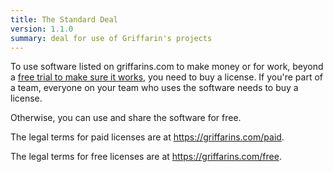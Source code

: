 ```yaml
---
title: The Standard Deal
version: 1.1.0
summary: deal for use of Griffarin's projects
---
```


To use software listed on griffarins.com to make money or for work, beyond a [free trial to make sure it works](/free#free-trials), you need to buy a license.  If you're part of a team, everyone on your team who uses the software needs to buy a license.

Otherwise, you can use and share the software for free.

The legal terms for paid licenses are at <https://griffarins.com/paid>.

The legal terms for free licenses are at <https://griffarins.com/free>.
